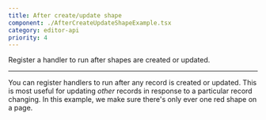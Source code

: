 ```yaml
---
title: After create/update shape
component: ./AfterCreateUpdateShapeExample.tsx
category: editor-api
priority: 4
---
```


Register a handler to run after shapes are created or updated.

---

You can register handlers to run after any record is created or updated. This is most useful for
updating _other_ records in response to a particular record changing. In this example, we make sure
there's only ever one red shape on a page.
